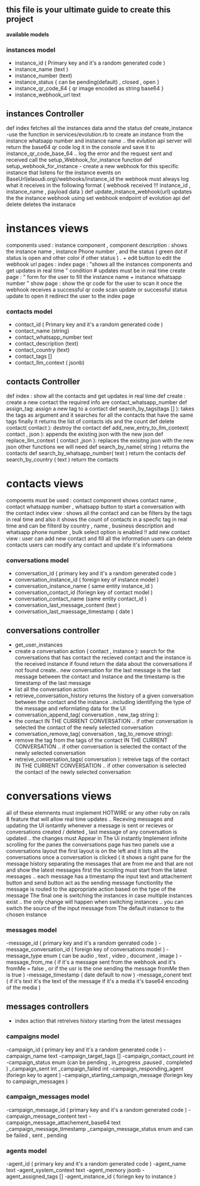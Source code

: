 ## this file is your ultimate guide to create this project ## 
#### available models ####

### instances model ### 
- instance_id ( Primary key and it's a random generated code )
- instance_name (text )
- instance_number (text)
- instance_status { can be pending(default) , closed , open }
- instance_qr_code_64 { qr image encoded as string base64 }
- instance_webhook_url text
## instances Controller ## 
def index
   fetches all the instances data annd the status 
def create_instance 
   -use the function in services/evolution.rb to create an instance from the instance whatsapp number and instance name .. the evlution api server will return the base64 qr code log it in the console and save it to instance_qr_code_base_64 .. log the error and the request sent and received 
   call the setup_Webhook_for_instance function 
   def setup_webhook_for_instance
     - create a new webhook for this specific instance that listens for the instance events on BaseUrl(elaoudi.org)/webhooks/instance_id
     the webhook must always log what it receives in the following format { webhook received !!! instance_id , instance_name , payload data } 
def update_instance_webhook(url) 
    updates the the instance webhook using set webhook endpoint of evolution api 
def delete 
    deletes the instanace 
# instances views # 
components used : instance component , component description : shows the instance name , instance Phone number , and the status ( green dot if status is open and other color if other status ) . + edit button to edit the webhook url 
pages : 
  index page : "shows all the instances components and get updates in real time " condition # updates must be in real time 
  create page : " form for the user to fill the instance name + instance whatsapp number "
  show page : show the qr code for the user to scan it once the webhook receives a successful qr code scan update or successful status update to open it redirect the user to the index page 
### contacts model ###
- contact_id ( Primary key and it's a random generated code )
- contact_name (string)
- contact_whatsapp_number text 
- contact_description (text)
- contact_country (text)
- contact_tags [] 
- contact_llm_context ( jsonb)
## contacts Controller ## 
def index :
    show all the contacts and get updates in real time 
def create : 
     create a new contact the required info are contact_whatsapp_number 
def assign_tag: 
    assign a new tag to a contact 
def search_by_tags(tags [] ):
    takes the tags as argument and it searches for all the contacts that have the same tags 
    finally it returns 
    the list of contacts ids 
    and the count 
def delete contact( contact ):
    destroy the contact 
def add_new_entry_to_llm_context( contact , json ): 
   appends the existing json with the new json 
def replace_llm_context ( contact ,json ): 
   replaces the exisitng json with the new json 
other functions we will need 
def search_by_name( string ) 
    returns the contacts 
def search_by_whatsapp_number( text ) 
 return the contacts 
def search_by_country ( text ) 
 return the contacts 
# contacts views # 
compoents must be used : contact component shows contact name , contact whatsapp number , whatsapp  button to start a conversation with the contact 
index view : shows all the contact and can be filters by the tags in real time and also it shows the count of contacts in a specfic tag in real time and can be filterd by country , name , business description and whatsapp phone number , bulk select option is enabled !! 
add new contact  view : user can add  new contact and fill all the information
users can delete contacts
users can modify any contact and update it's informations
### conversations model ###
- conversation_id ( primary key and it's a random generated code )
- conversation_instance_id ( foreign key of instance model )
- conversation_instance_name ( same entity instance_id )
- conversation_contact_id (foriegn key of contact model )
- conversation_contact_name (same entity contact_id )
- conversation_last_message_content (text )
- conversation_last_maessage_timestamp ( date )
## conversations controller ## 
- get_user_instances
- create  a conversation action ( contact , instance ):
    search for the conversations that has contact the recieved contact and the instance is the received instance
    if found return the data about the conversations
    if not found create..  new conversation for the last message is the last message between the contact and instance and the timestamp is the timestamp of the last message 
- list all the conversation action
- retrieve_conversation_history returns the history   of a given conversation between the contact and the instance ..including identifying the type of the message and reformlating data for the UI
- conversation_append_tag( conversation , new_tag string ):
-    the contact IN THE CURRENT CONVERSATION .. if other conversation is selected the contact of the newly selected conversation
- conversation_remove_tag( conversation , tag_to_remove string):
-   remove the tag from the tags of  the contact IN THE CURRENT CONVERSATION .. if other conversation is selected the contact of the newly selected conversation
- retreive_conversation_tags( conversation ): retreive tags of the contact IN THE CURRENT CONVERSATION .. if other conversation is selected the contact of the newly selected conversation
# conversations views #
all of these elemnents must implement HOTWIRE or any other ruby on rails  8 feature that will allow real time updates .. Receving messages and updating the UI isntantly whenever a message is sent or recieves or conversations created / deleted , last message of any conversation is updated .. the changes must Appear in The Ui instantly 
Implement infinite scrolling for the panes 
the conversations page has two panels use a conversations layout
the first layout is on the left  and it lists all the conversations once a conversation is clicked ( it shows a right pane for the message history separating the messages that are from me and that are not and show the latest messages first the scrolling must start from the latest messages .. each message has a timestamp 
the input text and attachement button and send button act as the sending message functionlity the message is routed to the appropriate action based on the type of the message
The final one is switching the instances in case multiple instances exist .. the only change will happen when switching instances .. you can switch the source of the input message from The default instance to the chosen instance 
### messages model ### 
-message_id ( primary key and it's a random genrated code ) 
-message_conversation_id ( foreign key of conversations model ) 
-message_type enum ( can be audio , text , video , document , image ) 
-message_from_me ( if it's a message sent from the webhook and it's fromMe = false , or if the usr is the one sending the message fromMe then is true ) 
-message_timestamp ( date default to now ) 
-message_conent text ( if it's text it's the text of the message if it's a media it's base64 encoding of the media ) 
## messages controllers ## 
- index action that retreives history starting from the latest messages 
### campaigns model ### 
-campaign_id ( primary key and it's a random generated code ) 
-campaign_name text 
-campaign_target_tags [] 
-campaign_contact_count int
-campaign_status enum (can be pending , in_progress ,paused , completed ) 
_campaign_sent int 
_campaign_failed int 
-campaign_responding_agent (foriegn key to agent ) 
-campaign_starting_campaign_message (foriegn key to campaign_messages ) 
### campaign_messages model ### 
-campaign_message_id ( primary key and it's a random generated code ) 
-campaign_message_content text
-campaign_message_attachement_base64 text
_campaign_message_timestamp 
_campaign_message_status enum and can be failed , sent , pending 
### agents model ###
-agent_id ( primary key and it's a random generated code )
-agent_name text
-agent_system_context text
-agent_memory jsonb
-agent_assigned_tags [] 
-agent_instance_id ( foriegn key to instance ) 

